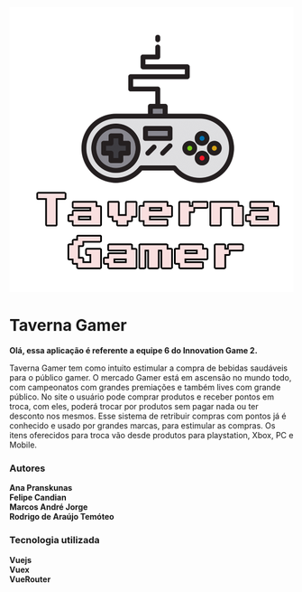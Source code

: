 ![alt text](https://github.com/marcosandrejorge/tavernagamer/blob/master/public/images/TavernaGamer.png)

<h1>Taverna Gamer</h1>

<b>Olá, essa aplicação é referente a equipe 6 do Innovation Game 2.</b>

<p>Taverna Gamer tem como intuito estimular a compra de bebidas saudáveis para o público gamer. O mercado Gamer está em ascensão no mundo todo, com campeonatos com grandes premiações e também lives com grande público. No site o usuário pode comprar produtos e receber pontos em troca, com eles, poderá trocar por produtos sem pagar nada ou ter desconto nos mesmos. Esse sistema de retribuir compras com pontos já é conhecido e usado por grandes marcas, para estimular as compras. Os itens oferecidos para troca vão desde produtos para playstation, Xbox, PC e Mobile.</p>

<h3>Autores</h3>

<b>Ana Pranskunas</b><br>
<b>Felipe Candian</b><br>
<b>Marcos André Jorge</b><br>
<b>Rodrigo de Araújo Temóteo</b><br>

<h3>Tecnologia utilizada</h3>

<b>Vuejs</b><br>
<b>Vuex</b><br>
<b>VueRouter</b><br>




